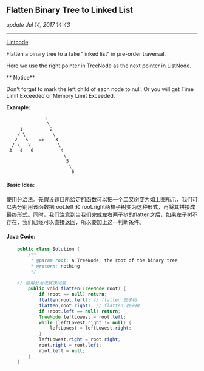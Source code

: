 ## Flatten Binary Tree to Linked List
_update Jul 14, 2017 14:43_

---
[Lintcode](http://www.lintcode.com/en/problem/flatten-binary-tree-to-linked-list/)

Flatten a binary tree to a fake "linked list" in pre-order traversal.

Here we use the right pointer in TreeNode as the next pointer in ListNode.

** Notice**

Don't forget to mark the left child of each node to null. Or you will get Time Limit Exceeded or Memory Limit Exceeded.


**Example:**

                  1
                   \
         1          2
        / \          \
       2   5    =>    3
      / \   \          \
     3   4   6          4
                         \
                          5
                           \
                            6 
                            
#### Basic Idea:
使用分治法。先假设题目所给定的函数可以把一个二叉树变为如上图所示，我们可以先分别用该函数把root.left 和 root.right两棵子树变为这种形式，再将其拼接成最终形式。同时，我们注意到当我们完成左右两子树的flatten之后，如果左子树不存在，我们已经可以直接返回，所以要加上这一判断条件。

#### Java Code:
```java
    public class Solution {
        /**
         * @param root: a TreeNode, the root of the binary tree
         * @return: nothing
         */
         
    // 使用分治法解决问题 
        public void flatten(TreeNode root) {
            if (root == null) return;
            flatten(root.left); // flatten 左子树
            flatten(root.right); // flatten 右子树
            if (root.left == null) return;
            TreeNode leftLowest = root.left;
            while (leftLowest.right != null) {
                leftLowest = leftLowest.right;
            }
            leftLowest.right = root.right;
            root.right = root.left;
            root.left = null;
        }
    }
```
